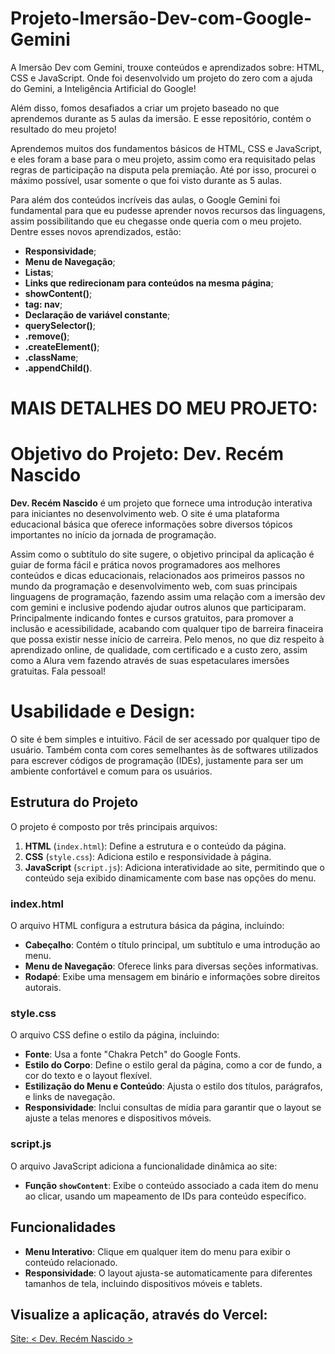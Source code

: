 # Projeto-Imersão-Dev-com-Google-Gemini
  A Imersão Dev com Gemini, trouxe conteúdos e aprendizados sobre: HTML, CSS e JavaScript. Onde foi desenvolvido um projeto do zero com a ajuda do Gemini, a Inteligência Artificial do Google!

  Além disso, fomos desafiados a criar um projeto baseado no que aprendemos durante as 5 aulas da imersão. E esse repositório, contém o resultado do meu projeto!

  Aprendemos muitos dos fundamentos básicos de HTML, CSS e JavaScript, e eles foram a base para o meu projeto, assim como era requisitado pelas regras de participação na disputa pela premiação. Até por isso, procurei o máximo possível, usar somente o que foi visto durante as 5 aulas.

  Para além dos conteúdos incríveis das aulas, o Google Gemini foi fundamental para que eu pudesse aprender novos recursos das linguagens, assim possibilitando que eu chegasse onde queria com o meu projeto. Dentre esses novos aprendizados, estão:

- **Responsividade**;
- **Menu de Navegação**;
- **Listas**;
- **Links que redirecionam para conteúdos na mesma página**;
- **showContent()**;
- **tag: nav**;
- **Declaração de variável constante**;
- **querySelector()**;
- **.remove()**;
- **.createElement()**;
- **.className**;
- **.appendChild()**.

# MAIS DETALHES DO MEU PROJETO:
                                                                                                        
# Objetivo do Projeto: Dev. Recém Nascido

**Dev. Recém Nascido** é um projeto que fornece uma introdução interativa para iniciantes no desenvolvimento web. O site é uma plataforma educacional básica que oferece informações sobre diversos tópicos importantes no início da jornada de programação.

Assim como o subtítulo do site sugere, o objetivo principal da aplicação é guiar de forma fácil e prática novos programadores aos melhores conteúdos e dicas educacionais, relacionados aos primeiros passos no mundo da programação e desenvolvimento web, com suas principais linguagens de programação, fazendo assim uma relação com a imersão dev com gemini e inclusive podendo ajudar outros alunos que participaram. Principalmente indicando fontes e cursos gratuitos, para promover a inclusão e acessibilidade, acabando com qualquer tipo de barreira finaceira que possa existir nesse início de carreira. Pelo menos, no que diz respeito à aprendizado online, de qualidade, com certificado e a custo zero, assim como a Alura vem fazendo através de suas espetaculares imersões gratuitas.
Fala pessoal!

# Usabilidade e Design:

O site é bem simples e intuitivo. Fácil de ser acessado por qualquer tipo de usuário. Também conta com cores semelhantes às de softwares utilizados para escrever códigos de programação (IDEs), justamente para ser um ambiente confortável e comum para os usuários.

## Estrutura do Projeto

O projeto é composto por três principais arquivos:

1. **HTML** (`index.html`): Define a estrutura e o conteúdo da página.
2. **CSS** (`style.css`): Adiciona estilo e responsividade à página.
3. **JavaScript** (`script.js`): Adiciona interatividade ao site, permitindo que o conteúdo seja exibido dinamicamente com base nas opções do menu.

### index.html

O arquivo HTML configura a estrutura básica da página, incluindo:

- **Cabeçalho**: Contém o título principal, um subtítulo e uma introdução ao menu.
- **Menu de Navegação**: Oferece links para diversas seções informativas.
- **Rodapé**: Exibe uma mensagem em binário e informações sobre direitos autorais.

### style.css

O arquivo CSS define o estilo da página, incluindo:

- **Fonte**: Usa a fonte "Chakra Petch" do Google Fonts.
- **Estilo do Corpo**: Define o estilo geral da página, como a cor de fundo, a cor do texto e o layout flexível.
- **Estilização do Menu e Conteúdo**: Ajusta o estilo dos títulos, parágrafos, e links de navegação.
- **Responsividade**: Inclui consultas de mídia para garantir que o layout se ajuste a telas menores e dispositivos móveis.

### script.js

O arquivo JavaScript adiciona a funcionalidade dinâmica ao site:

- **Função `showContent`**: Exibe o conteúdo associado a cada item do menu ao clicar, usando um mapeamento de IDs para conteúdo específico.

## Funcionalidades

- **Menu Interativo**: Clique em qualquer item do menu para exibir o conteúdo relacionado.
- **Responsividade**: O layout ajusta-se automaticamente para diferentes tamanhos de tela, incluindo dispositivos móveis e tablets.

## Visualize a aplicação, através do Vercel:
[Site: < Dev. Recém Nascido >](https://dev-recem-nascido.vercel.app/#)
